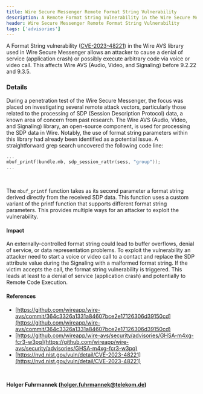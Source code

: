 ```yaml
---
title: Wire Secure Messenger Remote Format String Vulnerability
description: A Remote Format String Vulnerability in the Wire Secure Messenger (CVE-2023-48221) allows an attacker to cause a denial of service (application crash) or possibly execute arbitrary code via voice or video call.
header: Wire Secure Messenger Remote Format String Vulnerability
tags: ['advisories']
---
```


A Format String vulnerability ([CVE-2023-48221](https://nvd.nist.gov/vuln/detail/CVE-2023-48221)) in the Wire AVS library used in Wire Secure Messenger allows an attacker to cause a denial of service (application crash) or possibly execute arbitrary code via voice or video call. This affects Wire AVS (Audio, Video, and Signaling) before 9.2.22 and 9.3.5.
<!--more-->

### Details

During a penetration test of the Wire Secure Messenger, the focus was placed on investigating several remote attack vectors, particularly those related to the processing of SDP (Session Description Protocol) data, a known area of concern from past research. The Wire AVS (Audio, Video, and Signaling) library, an open-source component, is used for processing the SDP data in Wire. Notably, the use of format string parameters within this library had already been identified as a potential issue. A straightforward grep search uncovered the following code line:

```c
...
mbuf_printf(bundle.mb, sdp_session_rattr(sess, "group"));
...
```
<br>

The `mbuf_printf` function takes as its second parameter a format string derived directly from the received SDP data. This function uses a custom variant of the printf function that supports different format string parameters. This provides multiple ways for an attacker to exploit the vulnerability.

#### Impact

An externally-controlled format string could lead to buffer overflows, denial of service, or data representation problems. To exploit the vulnerability an attacker need to start a voice or video call to a contact and replace the SDP attribute value during the Signaling with a malformed format string. If the victim accepts the call, the format string vulnerability is triggered. This leads at least to a denial of service (application crash) and potentially to Remote Code Execution. 

#### References
- [https://github.com/wireapp/wire-avs/commit/364c3326a1331a84607bce2e17126306d39150cd](https://github.com/wireapp/wire-avs/commit/364c3326a1331a84607bce2e17126306d39150cd)
- [https://github.com/wireapp/wire-avs/security/advisories/GHSA-m4xg-fcr3-w3pq](https://github.com/wireapp/wire-avs/security/advisories/GHSA-m4xg-fcr3-w3pq)
- [https://nvd.nist.gov/vuln/detail/CVE-2023-48221](https://nvd.nist.gov/vuln/detail/CVE-2023-48221)
<br> 

__Holger Fuhrmannek (<holger.fuhrmannek@telekom.de>)__






